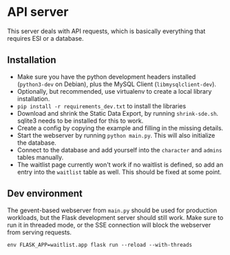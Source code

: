 # API server

This server deals with API requests, which is basically everything that requires ESI or a database.

## Installation

* Make sure you have the python development headers installed (`python3-dev` on Debian), plus the MySQL Client (`libmysqlclient-dev`).
* Optionally, but recommended, use virtualenv to create a local library installation.
* `pip install -r requirements_dev.txt` to install the libraries
* Download and shrink the Static Data Export, by running `shrink-sde.sh`. sqlite3 needs to be installed for this to work.
* Create a config by copying the example and filling in the missing details.
* Start the webserver by running `python main.py`. This will also initialize the database.
* Connect to the database and add yourself into the `character` and `admins` tables manually.
* The waitlist page currently won't work if no waitlist is defined, so add an entry into the `waitlist` table as well. This should be fixed at some point.

## Dev environment

The gevent-based webserver from `main.py` should be used for production workloads, but the Flask development server should still work. Make sure to run it in threaded mode, or the SSE connection will block the webserver from serving requests.

    env FLASK_APP=waitlist.app flask run --reload --with-threads
